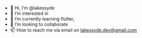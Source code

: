 - 👋 Hi, I’m @lakessyde
- 👀 I’m interested in 
- 🌱 I’m currently learning flutter,
- 💞️ I’m looking to collaborate 
- 📫 How to reach me via email on lakessyde.dev@gmail.com

<!---
lakessyde/lakessyde is a ✨ special ✨ repository because its `README.md` (this file) appears on your GitHub profile.
You can click the Preview link to take a look at your changes.
--->
